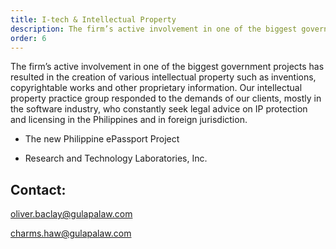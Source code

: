 ```yaml
---
title: I-tech & Intellectual Property
description: The firm’s active involvement in one of the biggest government projects has resulted...
order: 6
---
```


The firm’s active involvement in one of the biggest government projects has resulted in the creation of various intellectual property such as inventions, copyrightable works and other proprietary information. Our intellectual property practice group responded to the demands of our clients, mostly in the software industry, who constantly seek legal advice on IP protection and licensing in the Philippines and in foreign jurisdiction.

- The new Philippine ePassport Project

- Research and Technology Laboratories, Inc.

## Contact:

oliver.baclay@gulapalaw.com

charms.haw@gulapalaw.com
